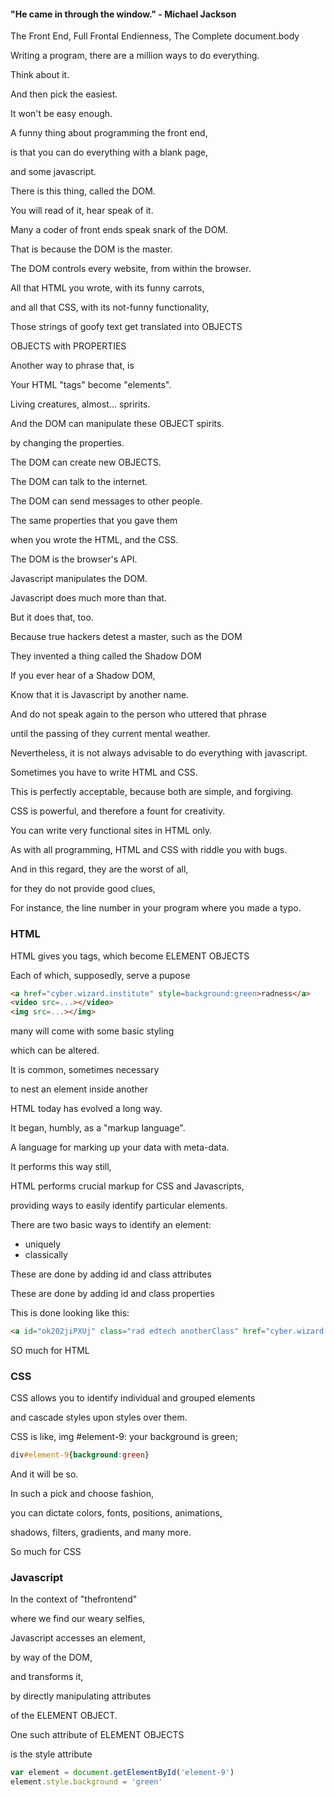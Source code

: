 #### "He came in through the window."  - Michael Jackson

The Front End, Full Frontal Endienness, The Complete document.body

Writing a program, there are a million ways to do everything. 

Think about it.

And then pick the easiest.

It won't be easy enough.

A funny thing about programming the front end, 

is that you can do everything with a blank page, 

and some javascript.

There is this thing, called the DOM.

You will read of it, hear speak of it.

Many a coder of front ends speak snark of the DOM.

That is because the DOM is the master.


The DOM controls every website, from within the browser.

All that HTML you wrote, with its funny carrots, 

and all that CSS, with its not-funny functionality,

Those strings of goofy text get translated into OBJECTS

OBJECTS with PROPERTIES

Another way to phrase that, is

Your HTML "tags" become "elements".

Living creatures, almost... spririts.

And the DOM can manipulate these OBJECT spirits. 

by changing the properties.

The DOM can create new OBJECTS.

The DOM can talk to the internet.

The DOM can send messages to other people.

The same properties that you gave them 

when you wrote the HTML, and the CSS.

The DOM is the browser's API.



Javascript manipulates the DOM.

Javascript does much more than that.

But it does that, too.


Because true hackers detest a master, such as the DOM

They invented a thing called the Shadow DOM

If you ever hear of a Shadow DOM,

Know that it is Javascript by another name.

And do not speak again to the person who uttered that phrase

until the passing of they current mental weather.


Nevertheless, it is not always advisable to do everything with javascript.

Sometimes you have to write HTML and CSS.

This is perfectly acceptable, because both are simple, and forgiving.

CSS is powerful, and therefore a fount for creativity.

You can write very functional sites in HTML only.

As with all programming, HTML and CSS with riddle you with bugs.

And in this regard, they are the worst of all, 

for they do not provide good clues, 

For instance, the line number in your program where you made a typo.


### HTML

HTML gives you tags, which become ELEMENT OBJECTS

Each of which, supposedly, serve a pupose
```html 
<a href="cyber.wizard.institute" style=background:green>radness</a>
<video src=...></video>
<img src=...></img>
```
many will come with some basic styling

which can be altered.

It is common, sometimes necessary 

to nest an element inside another

HTML today has evolved a long way.

It began, humbly, as a "markup language".

A language for marking up your data with meta-data.

It performs this way still,

HTML performs crucial markup for CSS and Javascripts,

providing ways to easily identify particular elements.

There are two basic ways to identify an element:
* uniquely
* classically 

These are done by adding id and class attributes

These are done by adding id and class properties

This is done looking like this:

```html
<a id="ok202jiPXUj" class="rad edtech anotherClass" href="cyber.wizard.insitutue" style="background:green">radness</a>
```

SO much for HTML

### CSS

CSS allows you to identify individual and grouped elements

and cascade styles upon styles over them.

CSS is like, img #element-9: your background is green;
```css
div#element-9{background:green}
```

And it will be so.

In such a pick and choose fashion,

you can dictate colors, fonts, positions, animations, 

shadows, filters, gradients, and many more.


So much for CSS

### Javascript

In the context of "thefrontend"

where we find our weary selfies,

Javascript accesses an element,

by way of the DOM, 

and transforms it, 

by directly manipulating attributes 

of the ELEMENT OBJECT.

One such attribute of ELEMENT OBJECTS 

is the style attribute

```js
var element = document.getElementById('element-9')
element.style.background = 'green'
```
